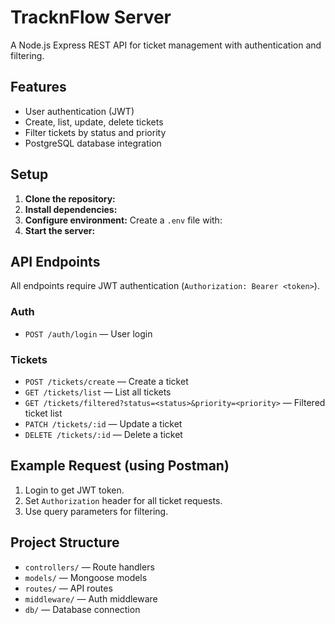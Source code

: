 # TracknFlow Server

A Node.js Express REST API for ticket management with authentication and filtering.

## Features

- User authentication (JWT)
- Create, list, update, delete tickets
- Filter tickets by status and priority
- PostgreSQL database integration

## Setup

1. **Clone the repository:**
2. **Install dependencies:**
3. **Configure environment:**
Create a `.env` file with:
4. **Start the server:**

## API Endpoints

All endpoints require JWT authentication (`Authorization: Bearer <token>`).

### Auth

- `POST /auth/login` — User login

### Tickets

- `POST /tickets/create` — Create a ticket  
- `GET /tickets/list` — List all tickets  
- `GET /tickets/filtered?status=<status>&priority=<priority>` — Filtered ticket list  
- `PATCH /tickets/:id` — Update a ticket  
- `DELETE /tickets/:id` — Delete a ticket

## Example Request (using Postman)

1. Login to get JWT token.
2. Set `Authorization` header for all ticket requests.
3. Use query parameters for filtering.

## Project Structure

- `controllers/` — Route handlers  
- `models/` — Mongoose models  
- `routes/` — API routes  
- `middleware/` — Auth middleware  
- `db/` — Database connection